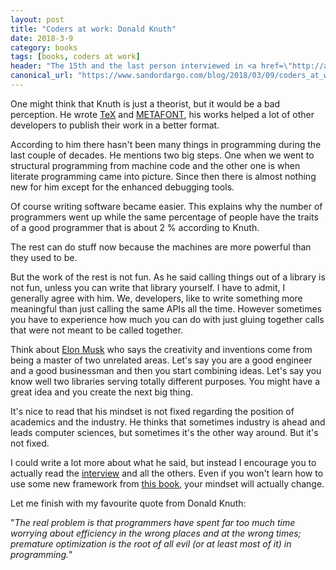 ```yaml
---
layout: post
title: "Coders at work: Donald Knuth"
date: 2018-3-9
category: books
tags: [books, coders at work]
header: "The 15th and the last person interviewed in <a href=\"http://amzn.to/2wKEeVt\">Coders at Work: Reflections on the Craft of Programming</a> is the famous <a href=\"https://en.wikipedia.org/wiki/Donald_Knuth\">Donald Knuth</a>, the Diderot of Computer Sciences, the author of the monstrous <a href=\"http://amzn.to/2BzJtd1\">The Art of Computer Programming</a>."
canonical_url: "https://www.sandordargo.com/blog/2018/03/09/coders_at_work_donald_knuth"
---
```

One might think that Knuth is just a theorist, but it would be a bad perception. He wrote [TeX](https://en.wikipedia.org/wiki/TeX) and [METAFONT](https://en.wikipedia.org/wiki/Metafont), his works helped a lot of other developers to publish their work in a better format.

According to him there hasn't been many things in programming during the last couple of decades. He mentions two big steps. One when we went to structural programming from machine code and the other one is when literate programming came into picture. Since then there is almost nothing new for him except for the enhanced debugging tools.

Of course writing software became easier. This explains why the number of programmers went up while the same percentage of people have the traits of a good programmer that is about 2 % according to Knuth.

The rest can do stuff now because the machines are more powerful than they used to be.

But the work of the rest is not fun. As he said calling things out of a library is not fun, unless you can write that library yourself. I have to admit, I generally agree with him. We, developers, like to write something more meaningful than just calling the same APIs all the time. However sometimes you have to experience how much you can do with just gluing together calls that were not meant to be called together.

Think about [Elon Musk](https://twitter.com/elonmusk) who says the creativity and inventions come from being a master of two unrelated areas. Let's say you are a good engineer and a good businessman and then you start combining ideas. Let's say you know well two libraries serving totally different purposes. You might have a great idea and you create the next big thing.

It's nice to read that his mindset is not fixed regarding the position of academics and the industry. He thinks that sometimes industry is ahead and leads computer sciences, but sometimes it's the other way around. But it's not fixed.

I could write a lot more about what he said, but instead I encourage you to actually read the [interview](http://amzn.to/2wKEeVt) and all the others. Even if you won't learn how to use some new framework from [this book](http://amzn.to/2wKEeVt), your mindset will actually change.

Let me finish with my favourite quote from Donald Knuth:

"_The real problem is that programmers have spent far too much time worrying about efficiency in the wrong places and at the wrong times; premature optimization is the root of all evil (or at least most of it) in programming._"
